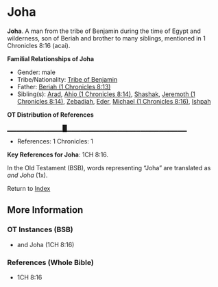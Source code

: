# Joha
**Joha**. 
A man from the tribe of Benjamin during the time of Egypt and wilderness, son of Beriah and brother to many siblings, mentioned in 1 Chronicles 8:16 (acai). 




**Familial Relationships of Joha**


* Gender: male
* Tribe/Nationality: [Tribe of Benjamin](../../../groups/md/acai/Benjamin.md)
* Father: [Beriah (1 Chronicles 8:13)](Beriah.3.md)
* Sibling(s): [Arad](Arad.md), [Ahio (1 Chronicles 8:14)](Ahio.2.md), [Shashak](Shashak.md), [Jeremoth (1 Chronicles 8:14)](Jeremoth.2.md), [Zebadiah](Zebadiah.md), [Eder](Eder.md), [Michael (1 Chronicles 8:16)](Michael.6.md), [Ishpah](Ishpah.md)


**OT Distribution of References**

▁▁▁▁▁▁▁▁▁▁▁▁█▁▁▁▁▁▁▁▁▁▁▁▁▁▁▁▁▁▁▁▁▁▁▁▁▁▁
* References: 1 Chronicles: 1



**Key References for Joha**: 
1CH 8:16. 


In the Old Testament (BSB), words representing “Joha” are translated as 
*and Joha* (1x). 




Return to [Index](00-Index.md)

## More Information

### OT Instances (BSB)

* and Joha (1CH 8:16)



### References (Whole Bible)

* 1CH 8:16



